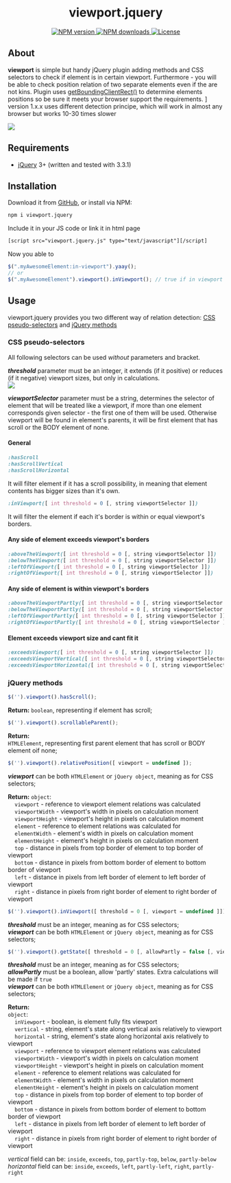 <h1 align="center">viewport.jquery</h1>
<p align="center">
    <a href="https://www.npmjs.com/package/viewport.jquery">
        <img src="https://img.shields.io/npm/v/viewport.jquery.svg" alt="NPM version" />
    </a>
    <a href="https://www.npmjs.com/package/viewport.jquery">
        <img src="https://img.shields.io/npm/dm/viewport.jquery.svg" alt="NPM downloads" />
    </a>
    <a href="https://www.npmjs.com/package/viewport.jquery">
        <img src="https://img.shields.io/npm/l/viewport.jquery.svg" alt="License" />
    </a>
</p>


## About
**viewport** is simple but handy jQuery plugin adding methods and CSS selectors to check if element is in certain viewport.
Furthermore - you will be able to check position relation of two separate elements even if the are not kins.
Plugin uses [getBoundingClientRect()](https://caniuse.com/#search=getBoundingClientRect()) to determine elements positions so be sure it meets your browser support the requirements.
] version 1.x.x uses different detection principe, which will work in almost any browser but works 10-30 times slower

<img src="http://habrastorage.org/files/021/625/7eb/0216257ebf684f2f8d7ada92cda6c3c3.jpg#center"/>

## Requirements
* [jQuery](https://jquery.com) 3+ (written and tested with 3.3.1)

## Installation
Download it from [GitHub](https://github.com/xobotyi/viewport.jquery/releases/latest), or install via NPM:
```bash
npm i viewport.jquery
```

Include it in your JS code or link it in html page
```html
[script src="viewport.jquery.js" type="text/javascript"][/script]
```

Now you able to
```javascript
$(".myAwesomeElement:in-viewport").yaay();
// or
$(".myAwesomeElement").viewport().inViewport(); // true if in viewport
```

## Usage
viewport.jquery provides you two different way of relation detection: [CSS pseudo-selectors](#css-pseudo-selectors) and [jQuery methods](#jquery-methods)

### CSS pseudo-selectors
All following selectors can be used _without_ parameters and bracket.

**_threshold_** parameter must be an integer, it extends (if it positive) or reduces (if it negative) viewport sizes, but only in calculations.  
<img src="http://habrastorage.org/files/6d3/76b/c65/6d376bc6567f4496a0a79e84c99e7c68.jpg#center"/>

**_viewportSelector_** parameter must be a string, determines the selector of element that will be treated like a viewport, if more than one element corresponds given selector - the first one of them will be used. 
Otherwise viewport will be found in element's parents, it will be first element that has scroll or the BODY element of none.  

#### General
```css
:hasScroll
:hasScrollVertical
:hasScrollHorizontal
```
It will filter element if it has a scroll possibility, in meaning that element contents has bigger sizes than it's own.  

```css
:inViewport([ int threshold = 0 [, string viewportSelector ]])
```
It will filter the element if each it's border is within or equal viewport's borders.  

#### Any side of element exceeds viewport's borders
```css
:aboveTheViewport([ int threshold = 0 [, string viewportSelector ]])
:belowTheViewport([ int threshold = 0 [, string viewportSelector ]])
:leftOfViewport([ int threshold = 0 [, string viewportSelector ]])
:rightOfViewport([ int threshold = 0 [, string viewportSelector ]])
```

#### Any side of element is within viewport's borders
```css
:aboveTheViewportPartly([ int threshold = 0 [, string viewportSelector ]])
:belowTheViewportPartly([ int threshold = 0 [, string viewportSelector ]])
:leftOfViewportPartly([ int threshold = 0 [, string viewportSelector ]])
:rightOfViewportPartly([ int threshold = 0 [, string viewportSelector ]])
```

#### Element exceeds viewport size and cant fit it
```css
:exceedsViewport([ int threshold = 0 [, string viewportSelector ]])
:exceedsViewportVertical([ int threshold = 0 [, string viewportSelector ]])
:exceedsViewportHorizontal([ int threshold = 0 [, string viewportSelector ]])
```

### jQuery methods
```javascript
$('').viewport().hasScroll();
```
**Return:** `boolean`, representing if element has scroll;

```javascript
$('').viewport().scrollableParent();
```
**Return:**  
`HTMLElement`, representing first parent element that has scroll or BODY element oif none;

```javascript
$('').viewport().relativePosition([ viewport = undefined ]);
```
_**viewport**_ can be both `HTMLElement` or `jQuery object`, meaning as for CSS selectors;  

**Return:**
`object`:  
&nbsp;&nbsp;&nbsp;&nbsp;`viewport` - reference to viewport element relations was calculated    
&nbsp;&nbsp;&nbsp;&nbsp;`viewportWidth` - viewport's width in pixels on calculation moment  
&nbsp;&nbsp;&nbsp;&nbsp;`viewportHeight` - viewport's height in pixels on calculation moment  
&nbsp;&nbsp;&nbsp;&nbsp;`element` - reference to element relations was calculated for  
&nbsp;&nbsp;&nbsp;&nbsp;`elementWidth` - element's width in pixels on calculation moment  
&nbsp;&nbsp;&nbsp;&nbsp;`elementHeight` - element's height in pixels on calculation moment  
&nbsp;&nbsp;&nbsp;&nbsp;`top` - distance in pixels from top border of element to top border of viewport  
&nbsp;&nbsp;&nbsp;&nbsp;`bottom` - distance in pixels from bottom border of element to bottom border of viewport  
&nbsp;&nbsp;&nbsp;&nbsp;`left` - distance in pixels from left border of element to left border of viewport  
&nbsp;&nbsp;&nbsp;&nbsp;`right` - distance in pixels from right border of element to right border of viewport  

```javascript
$('').viewport().inViewport([ threshold = 0 [, viewport = undefined ]]);
```
_**threshold**_ must be an integer, meaning as for CSS selectors;  
_**viewport**_ can be both `HTMLElement` or `jQuery object`, meaning as for CSS selectors;  

```javascript
$('').viewport().getState([ threshold = 0 [, allowPartly = false [, viewport = undefined ]]]);
```
_**threshold**_ must be an integer, meaning as for CSS selectors;  
_**allowPartly**_ must be a boolean, allow 'partly' states. Extra calculations will be made if `true`   
_**viewport**_ can be both `HTMLElement` or `jQuery object`, meaning as for CSS selectors;  

**Return:**  
`object`:  
&nbsp;&nbsp;&nbsp;&nbsp;`inViewport` - boolean, is element fully fits viewport  
&nbsp;&nbsp;&nbsp;&nbsp;`vertical` - string, element's state along vertical axis relatively to viewport  
&nbsp;&nbsp;&nbsp;&nbsp;`horizontal` - string, element's state along horizontal axis relatively to viewport  
&nbsp;&nbsp;&nbsp;&nbsp;`viewport` - reference to viewport element relations was calculated    
&nbsp;&nbsp;&nbsp;&nbsp;`viewportWidth` - viewport's width in pixels on calculation moment  
&nbsp;&nbsp;&nbsp;&nbsp;`viewportHeight` - viewport's height in pixels on calculation moment  
&nbsp;&nbsp;&nbsp;&nbsp;`element` - reference to element relations was calculated for  
&nbsp;&nbsp;&nbsp;&nbsp;`elementWidth` - element's width in pixels on calculation moment  
&nbsp;&nbsp;&nbsp;&nbsp;`elementHeight` - element's height in pixels on calculation moment  
&nbsp;&nbsp;&nbsp;&nbsp;`top` - distance in pixels from top border of element to top border of viewport  
&nbsp;&nbsp;&nbsp;&nbsp;`bottom` - distance in pixels from bottom border of element to bottom border of viewport  
&nbsp;&nbsp;&nbsp;&nbsp;`left` - distance in pixels from left border of element to left border of viewport  
&nbsp;&nbsp;&nbsp;&nbsp;`right` - distance in pixels from right border of element to right border of viewport  

_vertical_ field can be: `inside`, `exceeds`, `top`, `partly-top`, `below`, `partly-below`
_horizontal_ field can be: `inside`, `exceeds`, `left`, `partly-left`, `right`, `partly-right`  